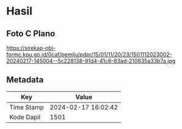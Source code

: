 # Hasil

## Foto C Plano

https://sirekap-obj-formc.kpu.go.id/0caf/pemilu/pdpr/15/01/11/20/23/1501112023002-20240217-145004--5c228138-91d4-41c6-83ad-210835a33b7a.jpg


## Metadata

| Key        | Value               |
| ---------- | ------------------- |
| Time Stamp | 2024-02-17 16:02:42 |
| Kode Dapil | 1501                |



